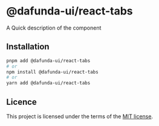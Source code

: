 # @dafunda-ui/react-tabs

A Quick description of the component

## Installation

```sh
pnpm add @dafunda-ui/react-tabs
# or
npm install @dafunda-ui/react-tabs
# or
yarn add @dafunda-ui/react-tabs
```

## Licence

This project is licensed under the terms of the
[MIT license](https://github.com/dafundacom/dafunda-ui/blob/master/LICENSE).
